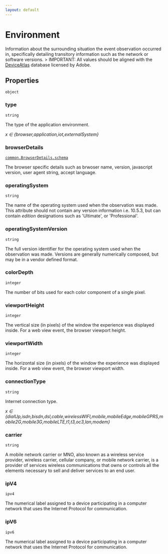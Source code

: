 ```yaml
---
layout: default
---
```


# Environment

Information about the surrounding situation the event observation occurred in, specifically detailing transitory information such as the network or software versions. > IMPORTANT: All values should be aligned with the [DeviceAtlas](https://deviceatlas.com) database licensed by Adobe. 
## Properties

`object`


###  type
`string` 

The type of the application environment.

 *x ∈  {browser,application,iot,externalSystem}*
 


###  browserDetails
[`common.BrowserDetails.schema`](../common/BrowserDetails.schema.md) 

The browser specific details such as brwoser name, version, javascript version, user agent string, accept language.


###  operatingSystem
`string` 

The name of the operating system used when the observation was made. This attribute should not contain any version information i.e. 10.5.3, but can contain *edition* designations such as 'Ultimate', or 'Professional'.


###  operatingSystemVersion
`string` 

The full version identifier for the operating system used when the observation was made. Versions are generally numerically composed, but may be in a vendor defined format.


###  colorDepth
`integer` 

The number of bits used for each color component of a single pixel.


###  viewportHeight
`integer` 

The vertical size (in pixels) of the window the experience was displayed inside. For a web view event, the browser viewport height.


###  viewportWidth
`integer` 

The horizontal size (in pixels) of the window the experience was displayed inside. For a web view event, the browser viewport width.


###  connectionType
`string` 

Internet connection type.

 *x ∈  {dialUp,isdn,bisdn,dsl,cable,wirelessWIFI,mobile,mobileEdge,mobileGPRS,mobile2G,mobile3G,mobileLTE,t1,t3,oc3,lan,modem}*
 


###  carrier
`string` 

A mobile network carrier or MNO, also known as a wireless service provider, wireless carrier, cellular company, or mobile network carrier, is a provider of services wireless communications that owns or controls all the elements necessary to sell and deliver services to an end user.


###  ipV4
`ipv4` 

The numerical label assigned to a device participating in a computer network that uses the Internet Protocol for communication. 


###  ipV6
`ipv6` 

The numerical label assigned to a device participating in a computer network that uses the Internet Protocol for communication. 



